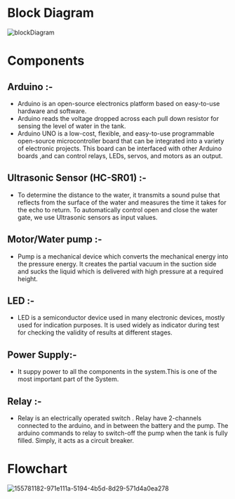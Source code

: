 # Block Diagram
![blockDiagram](https://user-images.githubusercontent.com/98874290/157085630-ef93102e-df00-4e71-9220-ce289b208393.png)

# Components

## Arduino :-
* Arduino is an open-source electronics platform based on easy-to-use hardware and software.
* Arduino reads the voltage dropped across each pull down resistor for sensing the level of water in the tank.
* Arduino UNO is a low-cost, flexible, and easy-to-use programmable open-source microcontroller board that can be integrated into a variety of electronic projects. This board can be interfaced with other Arduino boards ,and can control relays, LEDs, servos, and motors as an output.
## Ultrasonic Sensor (HC-SR01) :-
* To determine the distance to the water, it transmits a sound pulse that reflects from the surface of the water and measures the time it takes for the echo to return. To automatically control open and close the water gate, we use Ultrasonic sensors as input values.
## Motor/Water pump :-
* Pump is a mechanical device which converts the mechanical energy into the pressure energy. It creates the partial vacuum in the suction side and sucks the liquid which is delivered with high pressure at a required height.
## LED :-
* LED is a semiconductor device used in many electronic devices, mostly used for indication purposes. It is used widely as indicator during test for checking the validity of results at different stages.
## Power Supply:-
*  It suppy power to all the components in the system.This is one of the most important part of the System.
## Relay :-
* Relay is an electrically operated switch . Relay have 2-channels connected to the arduino, and in between the battery and the pump. The arduino commands to relay to switch-off the pump when the tank is fully filled. Simply, it acts as a circuit breaker.

# Flowchart
![155781182-971e111a-5194-4b5d-8d29-571d4a0ea278](https://user-images.githubusercontent.com/98874290/155829020-56fb6a18-0aa7-4ca1-bb5b-1f5fcb246d14.png)


